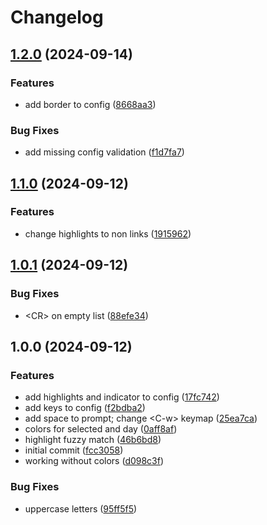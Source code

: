 # Changelog

## [1.2.0](https://github.com/Kibadda/starter.nvim/compare/v1.1.0...v1.2.0) (2024-09-14)


### Features

* add border to config ([8668aa3](https://github.com/Kibadda/starter.nvim/commit/8668aa39121279b70ef7e27ef118319e11a21c13))


### Bug Fixes

* add missing config validation ([f1d7fa7](https://github.com/Kibadda/starter.nvim/commit/f1d7fa7b2b6d3c37c75d390cdf4edd08e567b23c))

## [1.1.0](https://github.com/Kibadda/starter.nvim/compare/v1.0.1...v1.1.0) (2024-09-12)


### Features

* change highlights to non links ([1915962](https://github.com/Kibadda/starter.nvim/commit/1915962ea6038fdb98b2ee56520a582ee77b7421))

## [1.0.1](https://github.com/Kibadda/starter.nvim/compare/v1.0.0...v1.0.1) (2024-09-12)


### Bug Fixes

* &lt;CR&gt; on empty list ([88efe34](https://github.com/Kibadda/starter.nvim/commit/88efe3443da91028707010aa4cbe116219a5393c))

## 1.0.0 (2024-09-12)


### Features

* add highlights and indicator to config ([17fc742](https://github.com/Kibadda/starter.nvim/commit/17fc7424be3d9f58482b4bb9cc87dffafc3f9a07))
* add keys to config ([f2bdba2](https://github.com/Kibadda/starter.nvim/commit/f2bdba2ba70d512057a7ab6708afb5c0ccefc184))
* add space to prompt; change &lt;C-w&gt; keymap ([25ea7ca](https://github.com/Kibadda/starter.nvim/commit/25ea7caf4e73e31b8b8c78303d40b686ec3335aa))
* colors for selected and day ([0aff8af](https://github.com/Kibadda/starter.nvim/commit/0aff8af1099605b13dcec1325e542c7fc257386d))
* highlight fuzzy match ([46b6bd8](https://github.com/Kibadda/starter.nvim/commit/46b6bd8529fe768b5791cf30eb93a57c436e1a33))
* initial commit ([fcc3058](https://github.com/Kibadda/starter.nvim/commit/fcc3058343010fc21d52686375051eb6f301b96a))
* working without colors ([d098c3f](https://github.com/Kibadda/starter.nvim/commit/d098c3f9d753517fe46eb320c19274af94b464da))


### Bug Fixes

* uppercase letters ([95ff5f5](https://github.com/Kibadda/starter.nvim/commit/95ff5f5143ee7188522b34da4993c4d95f4742a1))
